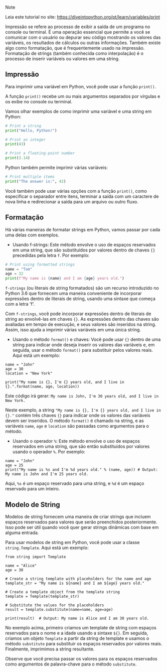 > [!NOTE]
> Leia este tutorial no site: https://diveintopython.org/pt/learn/variables/print

Impressão se refere ao processo de exibir a saída de um programa no console ou terminal. É uma operação essencial que permite a você se comunicar com o usuário ou depurar seu código mostrando os valores das variáveis, os resultados de cálculos ou outras informações.
Também existe algo como formatação, que é frequentemente usado na impressão. Formatação de strings (também conhecida como interpolação) é o processo de inserir variáveis ou valores em uma string.

## Impressão

Para imprimir uma variável em Python, você pode usar a função `print()`.

A função `print()` recebe um ou mais argumentos separados por vírgulas e os exibe no console ou terminal.

Vamos olhar exemplos de como imprimir uma variável e uma string em Python:

```python
# Print a string
print("Hello, Python!")

# Print an integer
print(43)

# Print a floating-point number
print(3.14)
```

Python também permite imprimir várias variáveis:

```python
# Print multiple items
print("The answer is:", 42)
```

Você também pode usar várias opções com a função `print()`, como especificar o separador entre itens, terminar a saída com um caractere de nova linha e redirecionar a saída para um arquivo ou outro fluxo.

## Formatação

Há várias maneiras de formatar strings em Python, vamos passar por cada uma delas com exemplos.

- Usando f-strings: Este método envolve o uso de espaços reservados em uma string, que são substituídos por valores dentro de chaves `{}` precedidas pela letra `f`. Por exemplo:

```python
# Print using formatted strings
name = "Tom"
age = 32
print(f"My name is {name} and I am {age} years old.")
```

`f-strings` (ou literais de string formatados) são um recurso introduzido no Python 3.6 que fornecem uma maneira conveniente de incorporar expressões dentro de literais de string, usando uma sintaxe que começa com a letra 'f'.

Com `f-strings`, você pode incorporar expressões dentro de literais de string ao envolvê-las em chaves `{}`. As expressões dentro das chaves são avaliadas em tempo de execução, e seus valores são inseridos na string. Assim, isso ajuda a imprimir várias variáveis em uma única string.

- Usando o método `format()` e chaves: Você pode usar `{}` dentro de uma string para indicar onde deseja inserir os valores das variáveis e, em seguida, usar o método `format()` para substituir pelos valores reais. Aqui está um exemplo:

```python3
name = "John"
age = 30
location = "New York"

print("My name is {}, I'm {} years old, and I live in {}.".format(name, age, location))
```

Este código irá gerar: `My name is John, I'm 30 years old, and I live in New York.`

Neste exemplo, a string `"My name is {}, I'm {} years old, and I live in {}."` contém três chaves `{}` para indicar onde os valores das variáveis devem ser inseridos. O método `format()` é chamado na string, e as variáveis `name`, `age` e `location` são passadas como argumentos para o método.

- Usando o operador `%`: Este método envolve o uso de espaços reservados em uma string, que são então substituídos por valores usando o operador `%`. Por exemplo:

```python3
name = "John"
age = 25
print("My name is %s and I'm %d years old." % (name, age)) # Output: My name is John and I'm 25 years old.
```

Aqui, `%s` é um espaço reservado para uma string, e `%d` é um espaço reservado para um inteiro.

## Modelo de String

Modelos de string fornecem uma maneira de criar strings que incluem espaços reservados para valores que serão preenchidos posteriormente. Isso pode ser útil quando você quer gerar strings dinâmicas com base em alguma entrada.

Para usar modelos de string em Python, você pode usar a classe `string.Template`. Aqui está um exemplo:

```python3
from string import Template

name = "Alice"
age = 30

# Create a string template with placeholders for the name and age
template_str = "My name is ${name} and I am ${age} years old."

# Create a template object from the template string
template = Template(template_str)

# Substitute the values for the placeholders
result = template.substitute(name=name, age=age)

print(result)  # Output: My name is Alice and I am 30 years old.
```

No exemplo acima, primeiro criamos um template de string com espaços reservados para o nome e a idade usando a sintaxe `${}`. Em seguida, criamos um objeto `Template` a partir da string de template e usamos o método `substitute` para substituir os espaços reservados por valores reais. Finalmente, imprimimos a string resultante.

Observe que você precisa passar os valores para os espaços reservados como argumentos de palavra-chave para o método `substitute`.
